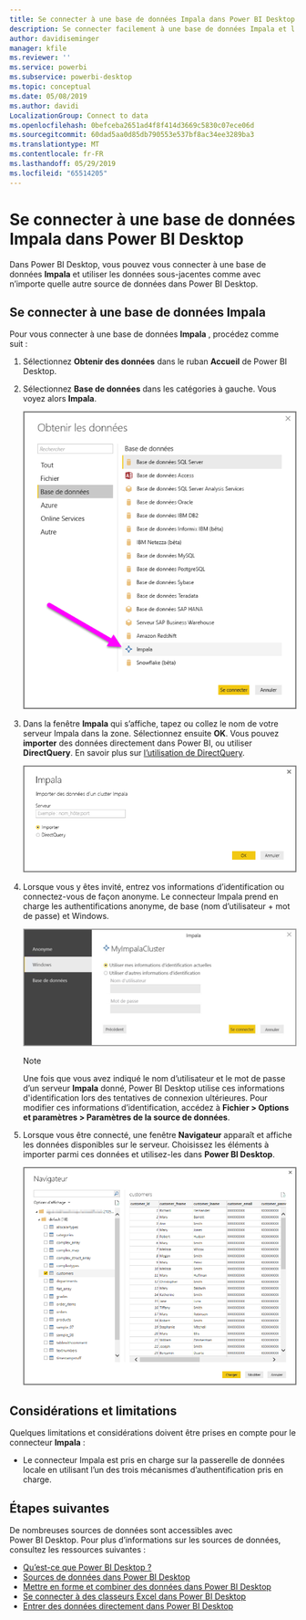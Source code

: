 ```yaml
---
title: Se connecter à une base de données Impala dans Power BI Desktop
description: Se connecter facilement à une base de données Impala et l’utiliser dans Power BI Desktop
author: davidiseminger
manager: kfile
ms.reviewer: ''
ms.service: powerbi
ms.subservice: powerbi-desktop
ms.topic: conceptual
ms.date: 05/08/2019
ms.author: davidi
LocalizationGroup: Connect to data
ms.openlocfilehash: 0befceba2651ad4f8f414d3669c5830c07ece06d
ms.sourcegitcommit: 60dad5aa0d85db790553e537bf8ac34ee3289ba3
ms.translationtype: MT
ms.contentlocale: fr-FR
ms.lasthandoff: 05/29/2019
ms.locfileid: "65514205"
---
```

# <a name="connect-to-an-impala-database-in-power-bi-desktop"></a>Se connecter à une base de données Impala dans Power BI Desktop
Dans Power BI Desktop, vous pouvez vous connecter à une base de données **Impala** et utiliser les données sous-jacentes comme avec n’importe quelle autre source de données dans Power BI Desktop.

## <a name="connect-to-an-impala-database"></a>Se connecter à une base de données Impala
Pour vous connecter à une base de données **Impala** , procédez comme suit : 

1. Sélectionnez **Obtenir des données** dans le ruban **Accueil** de Power BI Desktop. 

2. Sélectionnez **Base de données** dans les catégories à gauche. Vous voyez alors **Impala**.

    ![Obtenir les données](media/desktop-connect-impala/connect_impala_2.png)

3. Dans la fenêtre **Impala** qui s’affiche, tapez ou collez le nom de votre serveur Impala dans la zone. Sélectionnez ensuite **OK**. Vous pouvez **importer** des données directement dans Power BI, ou utiliser **DirectQuery**. En savoir plus sur [l’utilisation de DirectQuery](desktop-use-directquery.md).

    ![Fenêtre d’Impala](media/desktop-connect-impala/connect_impala_3a.png)

4. Lorsque vous y êtes invité, entrez vos informations d’identification ou connectez-vous de façon anonyme. Le connecteur Impala prend en charge les authentifications anonyme, de base (nom d’utilisateur + mot de passe) et Windows.

    ![Connecteur Impala](media/desktop-connect-impala/connect_impala_4.png)

    > [!NOTE]
    > Une fois que vous avez indiqué le nom d’utilisateur et le mot de passe d’un serveur **Impala** donné, Power BI Desktop utilise ces informations d'identification lors des tentatives de connexion ultérieures. Pour modifier ces informations d’identification, accédez à **Fichier > Options et paramètres > Paramètres de la source de données**.


5. Lorsque vous être connecté, une fenêtre **Navigateur** apparaît et affiche les données disponibles sur le serveur. Choisissez les éléments à importer parmi ces données et utilisez-les dans **Power BI Desktop**.

    ![Fenêtre du navigateur](media/desktop-connect-impala/connect_impala_5.png)

## <a name="considerations-and-limitations"></a>Considérations et limitations
Quelques limitations et considérations doivent être prises en compte pour le connecteur **Impala** :

* Le connecteur Impala est pris en charge sur la passerelle de données locale en utilisant l’un des trois mécanismes d’authentification pris en charge.

## <a name="next-steps"></a>Étapes suivantes
De nombreuses sources de données sont accessibles avec Power BI Desktop. Pour plus d’informations sur les sources de données, consultez les ressources suivantes :

* [Qu’est-ce que Power BI Desktop ?](desktop-what-is-desktop.md)
* [Sources de données dans Power BI Desktop](desktop-data-sources.md)
* [Mettre en forme et combiner des données dans Power BI Desktop](desktop-shape-and-combine-data.md)
* [Se connecter à des classeurs Excel dans Power BI Desktop](desktop-connect-excel.md)   
* [Entrer des données directement dans Power BI Desktop](desktop-enter-data-directly-into-desktop.md)   

